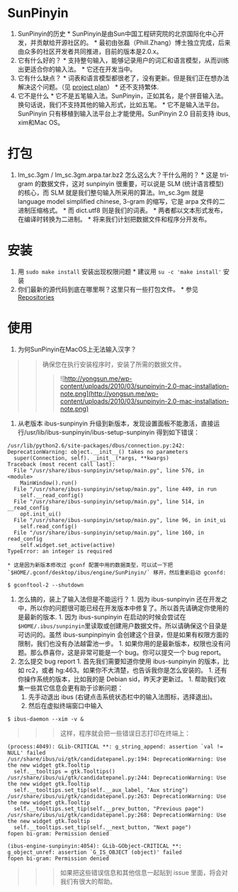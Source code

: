 # SunPinyin #
  1. SunPinyin的历史
    * SunPinyin是由Sun中国工程研究院的北京国际化中心开发，并贡献给开源社区的。
    * 最初由张磊（Phill.Zhang）博士独立完成，后来由众多的社区开发者共同推进，目前的版本是2.0.x。
  1. 它有什么好的？
    * 支持整句输入，能够记录用户的词汇和语言模型，从而训练出更适合你的输入法。
    * 它还在开发当中。
  1. 它有什么缺点？
    * 词表和语言模型都很老了，没有更新。但是我们正在想办法解决这个问题。（见 [project plan](http://wikis.sun.com/display/g11nhome/SunPinyin-2.0+Project+Plan+and+Status+Tracking)）
    * 还不支持繁体.
  1. 它不是什么
    * 它不是五笔输入法。SunPinyin，正如其名，是个拼音输入法。换句话说，我们不支持其他的输入形式，比如五笔。
    * 它不是输入法平台。SunPinyin 只有移植到输入法平台上才能使用。SunPinyin 2.0 目前支持 ibus, xim和Mac OS。

# 打包 #
  1. lm\_sc.3gm / lm\_sc.3gm.arpa.tar.bz2 怎么这么大？干什么用的？
    * 这是 tri-gram 的数据文件，这对 sunpinyin 很重要，可以说是 SLM (统计语言模型) 的核心，而 SLM 就是我们整句输入所采用的算法。lm\_sc.3gm 就是 language model simplified chinese, 3-gram 的缩写，它是 arpa 文件的二进制压缩格式。
    * 而 dict.utf8 则是我们的词表。
    * 两者都以文本形式发布，在编译时转换为二进制。
    * 将来我们计划把数据文件和程序分开发布。

# 安装 #
  1. 用 `sudo make install` 安装出现权限问题
    * 建议用 `su -c 'make install'` 安装
  1. 你们最新的源代码到底在哪里啊？这里只有一些打包文件。
    * 参见[Repositories](Repositories.md)

# 使用 #
  1. 为何SunPinyin在MacOS上无法输入汉字？
> > 确保您在执行安装程序时，安装了所需的数据文件。
> > > ![http://yongsun.me/wp-content/uploads/2010/03/sunpinyin-2.0-mac-installation-note.png](http://yongsun.me/wp-content/uploads/2010/03/sunpinyin-2.0-mac-installation-note.png)
  1. 从老版本 ibus-sunpinyin 升级到新版本，发现设置面板不能激活，直接运行/usr/lib/ibus-sunpinyin/ibus-setup-sunpinyin 得到如下错误：
```
/usr/lib/python2.6/site-packages/dbus/connection.py:242:
DeprecationWarning: object.__init__() takes no parameters
  super(Connection, self).__init__(*args, **kwargs)
Traceback (most recent call last):
  File "/usr/share/ibus-sunpinyin/setup/main.py", line 576, in <module>
    MainWindow().run()
  File "/usr/share/ibus-sunpinyin/setup/main.py", line 449, in run
    self.__read_config()
  File "/usr/share/ibus-sunpinyin/setup/main.py", line 514, in __read_config
    opt.init_ui()
  File "/usr/share/ibus-sunpinyin/setup/main.py", line 96, in init_ui
    self.read_config()
  File "/usr/share/ibus-sunpinyin/setup/main.py", line 160, in read_config
    self.widget.set_active(active)
TypeError: an integer is required
```
    * 这是因为新版本修改过 gconf 配置中用的数据类型，可以试一下把 `$HOME/.gconf/desktop/ibus/engine/SunPinyin/` 移开，然后重新启动 gconfd:
```
$ gconftool-2 --shutdown
```
  1. 怎么搞的，装上了输入法但是不能运行？
    1. 因为 ibus-sunpinyin 还在开发之中，所以你的问题很可能已经在开发版本中修复了。所以首先请确定你使用的是最新的版本.
    1. 因为 ibus-sunpinyin 在启动的时候会尝试在`$HOME/.ibus/sunpinyin`里读取或创建用户数据文件。所以请确保这个目录是可访问的。虽然 ibus-sunpinpinyin 会创建这个目录，但是如果有权限方面的限制，我们也没有办法越雷池一步。
    1. 如果你用的是最新版本，权限也没有问题。那么恭喜你，这是非常可能是一个 bug。你可以提交一个 bug report。
  1. 怎么提交 bug report
    1. 首先我们需要知道你使用 ibus-sunpinyin 的版本，比如 rc2，或者 hg:463。如果你不大清楚，也告诉我你是怎么安装的。
    1. 还有你操作系统的版本，比如我的是 Debian sid，昨天才更新过。
    1. 帮助我们收集一些其它信息会更有助于诊断问题：
      1. 先手动退出 ibus (右键点击系统状态栏中的输入法图标，选择退出)。
      1. 然后在虚拟终端窗口中输入
```
$ ibus-daemon --xim -v &
```
> > > 这样，程序就会把一些错误日志打印在终端上：
```
(process:4049): GLib-CRITICAL **: g_string_append: assertion `val != NULL' failed
/usr/share/ibus/ui/gtk/candidatepanel.py:194: DeprecationWarning: Use the new widget gtk.Tooltip
  self.__tooltips = gtk.Tooltips()
/usr/share/ibus/ui/gtk/candidatepanel.py:244: DeprecationWarning: Use the new widget gtk.Tooltip
  self.__tooltips.set_tip(self.__aux_label, "Aux string")
/usr/share/ibus/ui/gtk/candidatepanel.py:263: DeprecationWarning: Use the new widget gtk.Tooltip
  self.__tooltips.set_tip(self.__prev_button, "Previous page")
/usr/share/ibus/ui/gtk/candidatepanel.py:268: DeprecationWarning: Use the new widget gtk.Tooltip
  self.__tooltips.set_tip(self.__next_button, "Next page")
fopen bi-gram: Permission denied

(ibus-engine-sunpinyin:4054): GLib-GObject-CRITICAL **: g_object_unref: assertion `G_IS_OBJECT (object)' failed
fopen bi-gram: Permission denied
```
> > > 如果把这些错误信息和其他信息一起贴到 issue 里面，将会对我们有很大的帮助。